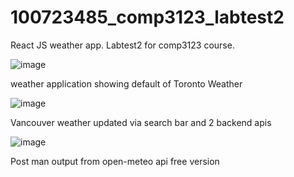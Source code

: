 # 100723485_comp3123_labtest2
React JS weather app. Labtest2 for comp3123 course.



![image](https://github.com/Matt-239/100723485_comp3123_labtest2/assets/105237637/f7db3dc2-3aaa-4c68-a45d-add80c9a51a9)

weather application showing default of Toronto Weather

![image](https://github.com/Matt-239/100723485_comp3123_labtest2/assets/105237637/7ecf3f0c-bd09-4a2b-8088-05119e22196e)

Vancouver weather updated via search bar and 2 backend apis

![image](https://github.com/Matt-239/100723485_comp3123_labtest2/assets/105237637/53b3d405-8130-4fc7-932a-40b478cf0849)

Post man output from open-meteo api free version
